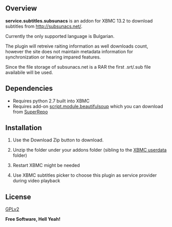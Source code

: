 Overview
---

**service.subtitles.subsunacs** is an addon for XBMC 13.2 to download subtitles from http://subsunacs.net/.

Currently the only supported language is Bulgarian.

The plugin will retreive raiting information as well downloads count, however the site does not maintain metadata information for synchronization or hearing impared features.

Since the file storage of subsunacs.net is a RAR the first .srt/.sub file availabile will be used.

Dependencies
---
- Requires python 2.7 built into XBMC
- Requires add-on [script.module.beautifulsoup] which you can download from [SuperRepo]

Installation
---
1. Use the Download Zip button to download.

2. Unzip the folder under your addons folder (sibling to the [XBMC userdata] folder)

3. Restart XBMC might be needed

4. Use XBMC subtitles picker to choose this plugin as service provider during video playback

License
----

[GPLv2]

**Free Software, Hell Yeah!**

[GPLv2]:http://www.gnu.org/licenses/gpl-2.0.html
[SuperRepo]:http://superrepo.org/
[script.module.beautifulsoup]:http://superrepo.org/script.module.beautifulsoup/
[XBMC userdata]:http://kodi.wiki/view/Userdata